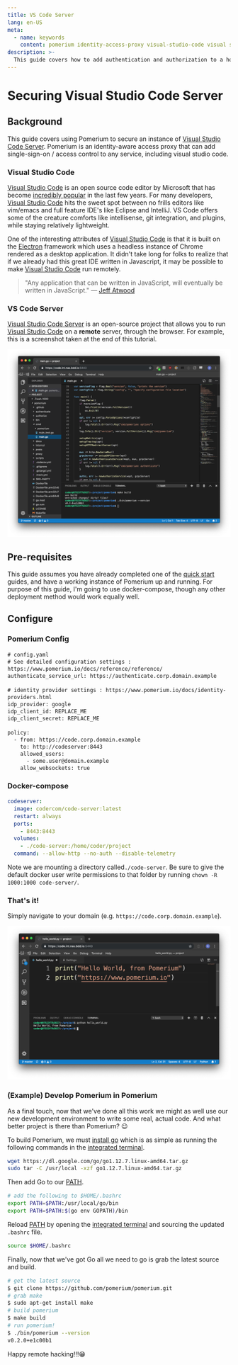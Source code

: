 ```yaml
---
title: VS Code Server
lang: en-US
meta:
  - name: keywords
    content: pomerium identity-access-proxy visual-studio-code visual studio code authentication authorization
description: >-
  This guide covers how to add authentication and authorization to a hosted, fully, online instance of visual studio code.
---
```


# Securing Visual Studio Code Server

## Background

This guide covers using Pomerium to secure an instance of [Visual Studio Code Server]. Pomerium is an identity-aware access proxy that can add single-sign-on / access control to any service, including visual studio code.

### Visual Studio Code

[Visual Studio Code] is an open source code editor by Microsoft that has become [incredibly popular](https://insights.stackoverflow.com/survey/2019#technology-_-most-popular-development-environments) in the last few years. For many developers, [Visual Studio Code] hits the sweet spot between no frills editors like vim/emacs and full feature IDE's like Eclipse and IntelliJ. VS Code offers some of the creature comforts like intellisense, git integration, and plugins, while staying relatively lightweight.

One of the interesting attributes of [Visual Studio Code] is that it is built on the [Electron](<https://en.wikipedia.org/wiki/Electron_(software_framework)>) framework which uses a headless instance of Chrome rendered as a desktop application. It didn't take long for folks to realize that if we already had this great IDE written in Javascript, it may be possible to make [Visual Studio Code] run remotely.

> "Any application that can be written in JavaScript, will eventually be written in JavaScript." — [Jeff Atwood](https://blog.codinghorror.com/the-principle-of-least-power/)

### VS Code Server

[Visual Studio Code Server] is an open-source project that allows you to run [Visual Studio Code] on a **remote** server, through the browser. For example, this is a screenshot taken at the end of this tutorial.

![visual studio code building pomerium](./img/vscode-pomerium.png)

## Pre-requisites

This guide assumes you have already completed one of the [quick start] guides, and have a working instance of Pomerium up and running. For purpose of this guide, I'm going to use docker-compose, though any other deployment method would work equally well.

## Configure

### Pomerium Config

```
# config.yaml
# See detailed configuration settings : https://www.pomerium.io/docs/reference/reference/
authenticate_service_url: https://authenticate.corp.domain.example

# identity provider settings : https://www.pomerium.io/docs/identity-providers.html
idp_provider: google
idp_client_id: REPLACE_ME
idp_client_secret: REPLACE_ME

policy:
  - from: https://code.corp.domain.example
    to: http://codeserver:8443
    allowed_users:
      - some.user@domain.example
    allow_websockets: true
```

### Docker-compose

```yaml
codeserver:
  image: codercom/code-server:latest
  restart: always
  ports:
    - 8443:8443
  volumes:
    - ./code-server:/home/coder/project
  command: --allow-http --no-auth --disable-telemetry
```

Note we are mounting a directory called`./code-server`. Be sure to give the default docker user write permissions to that folder by running `chown -R 1000:1000 code-server/`.

### That's it!

Simply navigate to your domain (e.g. `https://code.corp.domain.example`).

![visual studio code pomerium hello world](./img/vscode-helloworld.png)

### (Example) Develop Pomerium in Pomerium

As a final touch, now that we've done all this work we might as well use our new development environment to write some real, actual code. And what better project is there than Pomerium? 😉

To build Pomerium, we must [install go](https://golang.org/doc/install) which is as simple as running the following commands in the [integrated terminal].

```bash
wget https://dl.google.com/go/go1.12.7.linux-amd64.tar.gz
sudo tar -C /usr/local -xzf go1.12.7.linux-amd64.tar.gz
```

Then add Go to our [PATH].

```bash
# add the following to $HOME/.bashrc
export PATH=$PATH:/usr/local/go/bin
export PATH=$PATH:$(go env GOPATH)/bin
```

Reload [PATH] by opening the [integrated terminal] and sourcing the updated `.bashrc` file.

```bash
source $HOME/.bashrc
```

Finally, now that we've got Go all we need to go is grab the latest source and build.

```bash
# get the latest source
$ git clone https://github.com/pomerium/pomerium.git
# grab make
$ sudo apt-get install make
# build pomerium
$ make build
# run pomerium!
$ ./bin/pomerium --version
v0.2.0+e1c00b1
```

Happy remote hacking!!!😁

[visual studio code server]: https://github.com/cdr/code-server
[visual studio code]: https://code.visualstudio.com/
[synology nas]: ../docs/quick-start/synology.md
[quick start]: ../docs/quick-start
[integrated terminal]: https://code.visualstudio.com/docs/editor/integrated-terminal
[path]: https://en.wikipedia.org/wiki/PATH_(variable)
